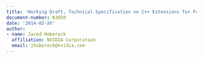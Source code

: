 ```yaml
---
title: 'Working Draft, Technical Specification on C++ Extensions for Parallelism'
document-number: N3850
date: '2014-02-XX'
author:
- name: Jared Hoberock
  affiliation: NVIDIA Corporation
  email: jhoberock@nvidia.com
---
```


